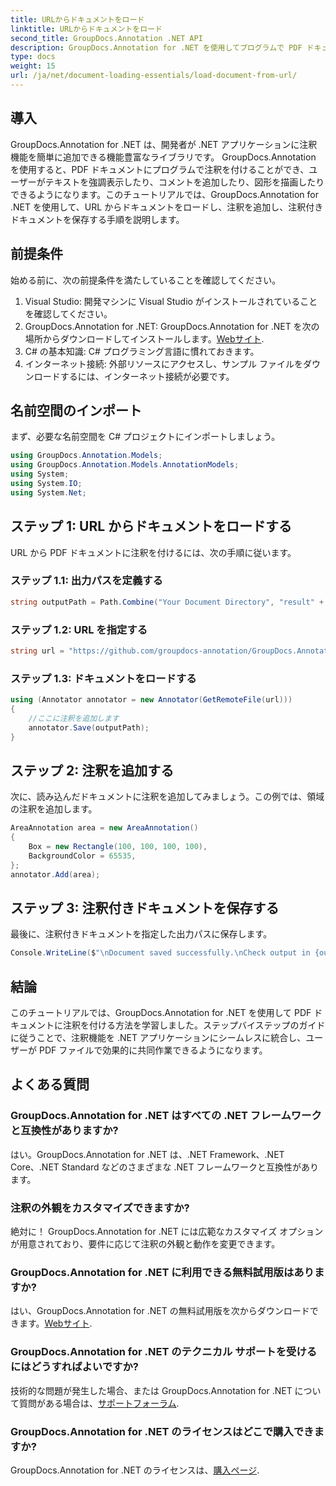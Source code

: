 ```yaml
---
title: URLからドキュメントをロード
linktitle: URLからドキュメントをロード
second_title: GroupDocs.Annotation .NET API
description: GroupDocs.Annotation for .NET を使用してプログラムで PDF ドキュメントに注釈を付ける方法を学びます。コード例を含むステップバイステップのチュートリアル。
type: docs
weight: 15
url: /ja/net/document-loading-essentials/load-document-from-url/
---
```

## 導入
GroupDocs.Annotation for .NET は、開発者が .NET アプリケーションに注釈機能を簡単に追加できる機能豊富なライブラリです。 GroupDocs.Annotation を使用すると、PDF ドキュメントにプログラムで注釈を付けることができ、ユーザーがテキストを強調表示したり、コメントを追加したり、図形を描画したりできるようになります。このチュートリアルでは、GroupDocs.Annotation for .NET を使用して、URL からドキュメントをロードし、注釈を追加し、注釈付きドキュメントを保存する手順を説明します。
## 前提条件
始める前に、次の前提条件を満たしていることを確認してください。
1. Visual Studio: 開発マシンに Visual Studio がインストールされていることを確認してください。
2.  GroupDocs.Annotation for .NET: GroupDocs.Annotation for .NET を次の場所からダウンロードしてインストールします。[Webサイト](https://releases.groupdocs.com/annotation/net/).
3. C# の基本知識: C# プログラミング言語に慣れておきます。
4. インターネット接続: 外部リソースにアクセスし、サンプル ファイルをダウンロードするには、インターネット接続が必要です。

## 名前空間のインポート
まず、必要な名前空間を C# プロジェクトにインポートしましょう。
```csharp
using GroupDocs.Annotation.Models;
using GroupDocs.Annotation.Models.AnnotationModels;
using System;
using System.IO;
using System.Net;
```
## ステップ 1: URL からドキュメントをロードする
URL から PDF ドキュメントに注釈を付けるには、次の手順に従います。
### ステップ 1.1: 出力パスを定義する
```csharp
string outputPath = Path.Combine("Your Document Directory", "result" + Path.GetExtension("input.pdf"));
```
### ステップ 1.2: URL を指定する
```csharp
string url = "https://github.com/groupdocs-annotation/GroupDocs.Annotation-for-.NET/blob/master/Examples/Resources/SampleFiles/input.pdf?raw=true";
```
### ステップ 1.3: ドキュメントをロードする
```csharp
using (Annotator annotator = new Annotator(GetRemoteFile(url)))
{
    //ここに注釈を追加します
    annotator.Save(outputPath);
}
```
## ステップ 2: 注釈を追加する
次に、読み込んだドキュメントに注釈を追加してみましょう。この例では、領域の注釈を追加します。
```csharp
AreaAnnotation area = new AreaAnnotation()
{
    Box = new Rectangle(100, 100, 100, 100),
    BackgroundColor = 65535,
};
annotator.Add(area);
```
## ステップ 3: 注釈付きドキュメントを保存する
最後に、注釈付きドキュメントを指定した出力パスに保存します。
```csharp
Console.WriteLine($"\nDocument saved successfully.\nCheck output in {outputPath}.");
```

## 結論
このチュートリアルでは、GroupDocs.Annotation for .NET を使用して PDF ドキュメントに注釈を付ける方法を学習しました。ステップバイステップのガイドに従うことで、注釈機能を .NET アプリケーションにシームレスに統合し、ユーザーが PDF ファイルで効果的に共同作業できるようになります。

## よくある質問
### GroupDocs.Annotation for .NET はすべての .NET フレームワークと互換性がありますか?
はい。GroupDocs.Annotation for .NET は、.NET Framework、.NET Core、.NET Standard などのさまざまな .NET フレームワークと互換性があります。
### 注釈の外観をカスタマイズできますか?
絶対に！ GroupDocs.Annotation for .NET には広範なカスタマイズ オプションが用意されており、要件に応じて注釈の外観と動作を変更できます。
### GroupDocs.Annotation for .NET に利用できる無料試用版はありますか?
はい、GroupDocs.Annotation for .NET の無料試用版を次からダウンロードできます。[Webサイト](https://releases.groupdocs.com/).
### GroupDocs.Annotation for .NET のテクニカル サポートを受けるにはどうすればよいですか?
技術的な問題が発生した場合、または GroupDocs.Annotation for .NET について質問がある場合は、[サポートフォーラム](https://forum.groupdocs.com/c/annotation/10).
### GroupDocs.Annotation for .NET のライセンスはどこで購入できますか?
 GroupDocs.Annotation for .NET のライセンスは、[購入ページ](https://purchase.groupdocs.com/buy).